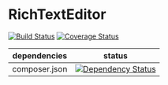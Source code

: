 RichTextEditor
==============

[![Build Status](https://travis-ci.org/NetCommons3/RichTextEditor.png?branch=master)](https://travis-ci.org/NetCommons3/RichTextEditor)
[![Coverage Status](https://coveralls.io/repos/NetCommons3/RichTextEditor/badge.png?branch=master)](https://coveralls.io/r/NetCommons3/RichTextEditor?branch=master)

| dependencies | status |
| ------------ | ------ |
| composer.json | [![Dependency Status](https://www.versioneye.com/user/projects/537aa49c14c158d4d2000093/badge.svg)](https://www.versioneye.com/user/projects/537aa49c14c158d4d2000093) |
